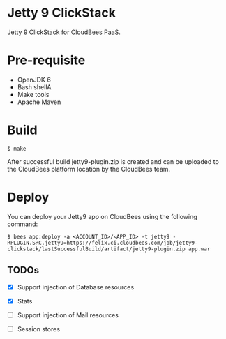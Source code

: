 # Jetty 9 ClickStack

Jetty 9 ClickStack for CloudBees PaaS.

# Pre-requisite

* OpenJDK 6
* Bash shellA
* Make tools
* Apache Maven

# Build 

    $ make

After successful build jetty9-plugin.zip is created and can be uploaded to the CloudBees platform location by the CloudBees team.

# Deploy

You can deploy your Jetty9 app on CloudBees using the following command:

    $ bees app:deploy -a <ACCOUNT_ID>/<APP_ID> -t jetty9 -RPLUGIN.SRC.jetty9=https://felix.ci.cloudbees.com/job/jetty9-clickstack/lastSuccessfulBuild/artifact/jetty9-plugin.zip app.war 


## TODOs
- [x] Support injection of Database resources
- [x] Stats
- [ ] Support injection of Mail resources
- [ ] Session stores


